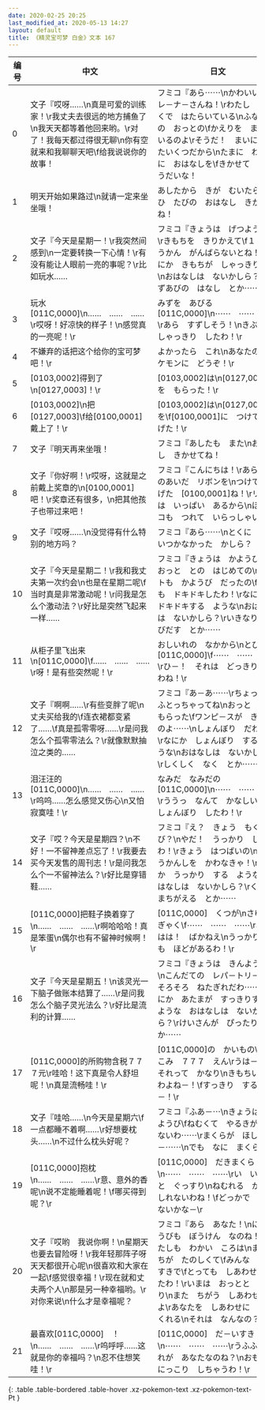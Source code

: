 ```yaml
---
date: 2020-02-25 20:25
last_modified_at: 2020-05-13 14:27
layout: default
title: 《精灵宝可梦 白金》文本 167
---
```

| 编号 | 中文 | 日文 |
| ---- | ---- | ---- |
| 0 | 文子『哎呀……\n真是可爱的训练家！\r我丈夫去很远的地方捕鱼了\n我天天都等着他回来哟。\r对了！我每天都过得很无聊\n你有空就来和我聊聊天吧\f给我说说你的故事！ | フミコ『あら⋯⋯\nかわいい　トレ－ナ－さんね！\rわたし　とおくで　はたらいている\nふなのりの　おっとの\fかえりを　まっているのよ\rそうだ！　まいにち　たいくつだから\nたまに　わたしに　おはなしを\fきかせて　ちょうだいな！ |
| 1 | 明天开始如果路过\n就请一定来坐坐哦！ | あしたから　きが　むいたら\nぜひ　たびの　おはなし　きかせてね！ |
| 2 | 文子『今天是星期一！\r我突然间感到\n一定要转换一下心情！\r有没有能让人眼前一亮的事呢？\r比如玩水…… | フミコ『きょうは　げつようび！\rきもちを　きりかえて\f１しゅうかん　がんばらないとね！\rなにか　きもちが　しゃっきりする\nおはなしは　ないかしら？\rみずあびの　はなし　とか⋯⋯ |
| 3 | 玩水[011C,0000]\n……　……　……\r哎呀！好凉快的样子！\n感觉真的一亮呢！\r | みずを　あびる　[011C,0000]\n⋯⋯　⋯⋯　⋯⋯\rあら　すずしそう！\nきぶんが　しゃっきり　したわ！\r |
| 4 | 不嫌弃的话把这个给你的宝可梦吧！\r | よかったら　これ\nあなたの　ポケモンに　どうぞ！\r |
| 5 | [0103,0002]得到了\n[0127,0003]！\r | [0103,0002]は\n[0127,0003]を　もらった！\r |
| 6 | [0103,0002]\n把[0127,0003]\f给[0100,0001]戴上了！\r | [0103,0002]は\n[0127,0003]を\f[0100,0001]に　つけて　あげた！\r |
| 7 | 文子『明天再来坐哦！ | フミコ『あしたも　また\nおはなし　きかせてね！ |
| 8 | 文子『你好啊！\r哎呀，这就是之前戴上奖章的\n[0100,0001]吧！\r奖章还有很多，\n把其他孩子也带过来吧！ | フミコ『こんにちは！\rあら　このあいだ　リボンを\nつけて　あげた　[0100,0001]ね！\rリボンは　いっぱい　あるから\nほかのコも　つれて　いらっしゃい！ |
| 9 | 文子『哎呀……\n没觉得有什么特别的地方吗？ | フミコ『あら⋯⋯\nとくに　おもいつかなかった　かしら？ |
| 10 | 文子『今天是星期二！\r我和我丈夫第一次约会\n也是在星期二呢\f当时真是非常激动呢！\r问我是怎么个激动法？\r好比是突然飞起来一样…… | フミコ『きょうは　かようび！\rおっと　との　はじめての\nデ－トも　かようび　だったの\fとても　ドキドキしたわ！\rなにか　ドキドキする　ような\nおはなしは　ないかしら？\rいきなり　とびだす　とか⋯⋯ |
| 11 | 从柜子里飞出来\n[011C,0000]\f……　……　……\r呀！是有些突然呢！\r | おしいれの　なかから\nとびだす　[011C,0000]\f⋯⋯　⋯⋯　⋯⋯\rひ－！　それは　どっきりするわね！\r |
| 12 | 文子『啊啊……\r有些变胖了呢\n丈夫买给我的\f连衣裙都变紧了……\f真是孤零零呀……\r是问我怎么个孤零零法么？\r就像默默抽泣之类的…… | フミコ『あ－あ⋯⋯\rちょっと　ふとっちゃってね\nおっと　から　もらった\fワンピ－スが　きついのよ⋯⋯\nしょんぼり　だわ⋯⋯\rなにか　しょんぼり　する　ような\nおはなしは　ないかしら？\rしくしく　なく　とか⋯⋯ |
| 13 | 泪汪汪的[011C,0000]\n……　……　……\r呜呜……怎么感觉又伤心\n又怕寂寞哇！\r | なみだ　なみだの　[011C,0000]\n⋯⋯　⋯⋯　⋯⋯\rううっ　なんて　かなしいの\nしょんぼり　したわ！\r |
| 14 | 文子『哎？今天是星期四？\n不好！一不留神差点忘了！\r我要去买今天发售的周刊志！\r是问我怎么个一不留神法么？\r好比是穿错鞋…… | フミコ『え？　きょう　もくようび？\nやだ！　うっかり　してたわ！\rきょう　はつばいの\nしゅうかんしを　かわなきゃ！\rなにか　うっかり　する　ような\nおはなしは　ないかしら？\rくつを　まちがえる　とか⋯⋯ |
| 15 | [011C,0000]把鞋子换着穿了\n……　……　……\r啊哈哈哈！真是笨蛋\n偶尔也有不留神时候啊！\r | [011C,0000]　くつが\nさゆう　ぎゃく\f⋯⋯　⋯⋯　⋯⋯\rあははは！　ばかねえ\nうっかり　にも　ほどがあるわ！\r |
| 16 | 文子『今天是星期五！\n该灵光一下脑子做账本结算了……\r是问我怎么个脑子灵光法么？\r好比是流利的计算…… | フミコ『きょうは　きんようび！\nこんだての　レパ－トリ－も\fそろそろ　ねたぎれだわ⋯⋯\rなにか　あたまが　すっきりする\nような　おはなしは　ないかしら？\rけいさんが　ぴったり　とか⋯⋯ |
| 17 | [011C,0000]的所购物含税７７７元\r哇哈！这下真是令人舒坦呢！\n真是流畅哇！\r | [011C,0000]の　かいもの\nぜいこみ　７７７　えん\rうは－！　それって　かなり\nきもちいい　わよね－！\fすっきり　するわ－！\r |
| 18 | 文子『哇哈……\n今天是星期六\f一点都睡不着啊……\r好想要枕头……\n不过什么枕头好呢？ | フミコ『ふあ－⋯\nきょうは　どようび\fねむくて　やるきが　でないわ⋯⋯\rまくらが　ほしいわ－⋯⋯\nでも　なに　まくら？ |
| 19 | [011C,0000]抱枕\n……　……　……\r意、意外的香呢\n说不定能睡着呢！\f哪买得到呢？\r | [011C,0000]　だきまくら\n⋯⋯　⋯⋯　⋯⋯\rい　いがいと　ぐっすり\nねむれる　かも　しれないわね！\fどっかで　かえないかな－\r |
| 20 | 文子『哎哟　我说你啊！\n星期天也要去冒险呀！\r我年轻那阵子呀天天都很开心呢\n很喜欢和大家在一起\f感觉很幸福！\r现在就和丈夫两个人\n那是另一种幸福哟。\r对你来说\n什么才是幸福呢？ | フミコ『あら　あなた！\nにちようびも　ぼうけん　なのね！\rわたしも　わかい　ころは\nまいにちが　たのしくて\fみんな　だいすきで\fとっても　しあわせだったわ！\rいまは　おっとと　ふたり\nまた　ちがう　しあわせなのよ\rあなたを　しあわせに　してくれる\nそれは　なんなの？ |
| 21 | 最喜欢[011C,0000]　！\n……　……　……\r呜呼呼……这就是你的幸福吗？\n忍不住想笑哇！\r | [011C,0000]　だ－いすき！\n⋯⋯　⋯⋯　⋯⋯\rうふふ　それが　あなたなのね？\nおもわず　にっこり　しちゃうわ！\r |
{: .table .table-bordered .table-hover .xz-pokemon-text .xz-pokemon-text-Pt }